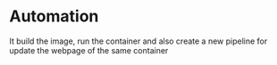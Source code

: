 # Automation
It build the image, run the container and also create a new pipeline for update the webpage of the same container 
